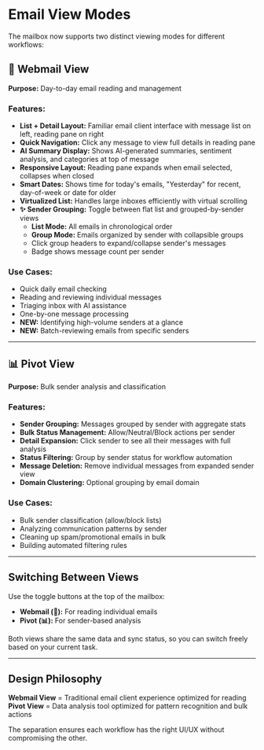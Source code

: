 # Email View Modes

The mailbox now supports two distinct viewing modes for different workflows:

## 📧 Webmail View

**Purpose:** Day-to-day email reading and management

### Features:
- **List + Detail Layout:** Familiar email client interface with message list on left, reading pane on right
- **Quick Navigation:** Click any message to view full details in reading pane
- **AI Summary Display:** Shows AI-generated summaries, sentiment analysis, and categories at top of message
- **Responsive Layout:** Reading pane expands when email selected, collapses when closed
- **Smart Dates:** Shows time for today's emails, "Yesterday" for recent, day-of-week or date for older
- **Virtualized List:** Handles large inboxes efficiently with virtual scrolling
- **✨ Sender Grouping:** Toggle between flat list and grouped-by-sender views
  - **List Mode:** All emails in chronological order
  - **Group Mode:** Emails organized by sender with collapsible groups
  - Click group headers to expand/collapse sender's messages
  - Badge shows message count per sender

### Use Cases:
- Quick daily email checking
- Reading and reviewing individual messages
- Triaging inbox with AI assistance
- One-by-one message processing
- **NEW:** Identifying high-volume senders at a glance
- **NEW:** Batch-reviewing emails from specific senders

---

## 📊 Pivot View

**Purpose:** Bulk sender analysis and classification

### Features:
- **Sender Grouping:** Messages grouped by sender with aggregate stats
- **Bulk Status Management:** Allow/Neutral/Block actions per sender
- **Detail Expansion:** Click sender to see all their messages with full analysis
- **Status Filtering:** Group by sender status for workflow automation
- **Message Deletion:** Remove individual messages from expanded sender view
- **Domain Clustering:** Optional grouping by email domain

### Use Cases:
- Bulk sender classification (allow/block lists)
- Analyzing communication patterns by sender
- Cleaning up spam/promotional emails in bulk
- Building automated filtering rules

---

## Switching Between Views

Use the toggle buttons at the top of the mailbox:
- **Webmail (📧):** For reading individual emails
- **Pivot (📊):** For sender-based analysis

Both views share the same data and sync status, so you can switch freely based on your current task.

---

## Design Philosophy

**Webmail View** = Traditional email client experience optimized for reading  
**Pivot View** = Data analysis tool optimized for pattern recognition and bulk actions

The separation ensures each workflow has the right UI/UX without compromising the other.
